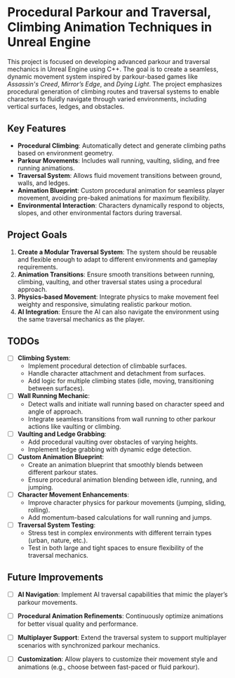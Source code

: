# Procedural Parkour and Traversal, Climbing Animation Techniques in Unreal Engine

This project is focused on developing advanced parkour and traversal mechanics in Unreal Engine using C++. The goal is to create a seamless, dynamic movement system inspired by parkour-based games like *Assassin's Creed*, *Mirror’s Edge*, and *Dying Light*. The project emphasizes procedural generation of climbing routes and traversal systems to enable characters to fluidly navigate through varied environments, including vertical surfaces, ledges, and obstacles.

## Key Features
- **Procedural Climbing**: Automatically detect and generate climbing paths based on environment geometry.
- **Parkour Movements**: Includes wall running, vaulting, sliding, and free running animations.
- **Traversal System**: Allows fluid movement transitions between ground, walls, and ledges.
- **Animation Blueprint**: Custom procedural animation for seamless player movement, avoiding pre-baked animations for maximum flexibility.
- **Environmental Interaction**: Characters dynamically respond to objects, slopes, and other environmental factors during traversal.
  
## Project Goals
1. **Create a Modular Traversal System**: The system should be reusable and flexible enough to adapt to different environments and gameplay requirements.
2. **Animation Transitions**: Ensure smooth transitions between running, climbing, vaulting, and other traversal states using a procedural approach.
3. **Physics-based Movement**: Integrate physics to make movement feel weighty and responsive, simulating realistic parkour motion.
4. **AI Integration**: Ensure the AI can also navigate the environment using the same traversal mechanics as the player.

## TODOs
- [ ] **Climbing System**: 
    - Implement procedural detection of climbable surfaces.
    - Handle character attachment and detachment from surfaces.
    - Add logic for multiple climbing states (idle, moving, transitioning between surfaces).
- [ ] **Wall Running Mechanic**:
    - Detect walls and initiate wall running based on character speed and angle of approach.
    - Integrate seamless transitions from wall running to other parkour actions like vaulting or climbing.
- [ ] **Vaulting and Ledge Grabbing**:
    - Add procedural vaulting over obstacles of varying heights.
    - Implement ledge grabbing with dynamic edge detection.
- [ ] **Custom Animation Blueprint**:
    - Create an animation blueprint that smoothly blends between different parkour states.
    - Ensure procedural animation blending between idle, running, and jumping.
- [ ] **Character Movement Enhancements**:
    - Improve character physics for parkour movements (jumping, sliding, rolling).
    - Add momentum-based calculations for wall running and jumps.
- [ ] **Traversal System Testing**:
    - Stress test in complex environments with different terrain types (urban, nature, etc.).
    - Test in both large and tight spaces to ensure flexibility of the traversal mechanics.
  
## Future Improvements
- [ ] **AI Navigation**: Implement AI traversal capabilities that mimic the player’s parkour movements.
- [ ] **Procedural Animation Refinements**: Continuously optimize animations for better visual quality and performance.
- [ ] **Multiplayer Support**: Extend the traversal system to support multiplayer scenarios with synchronized parkour mechanics.
- [ ] **Customization**: Allow players to customize their movement style and animations (e.g., choose between fast-paced or fluid parkour).


